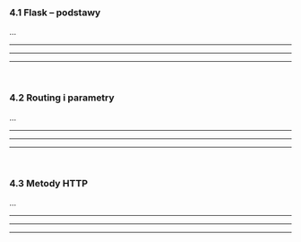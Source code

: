 ### 4.1 Flask – podstawy
...

---
---
---
&nbsp;
### 4.2 Routing i parametry
...

---
---
---
&nbsp;
### 4.3 Metody HTTP
...

---
---
---
&nbsp;
